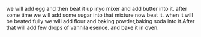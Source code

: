 we will add egg and then beat it up inyo mixer and add butter into it. after some time we will add some sugar into that mixture now beat it. when it will be beated fully we will add flour and baking powder,baking soda into it.After that will add few drops of vannila esence. and bake it in oven.